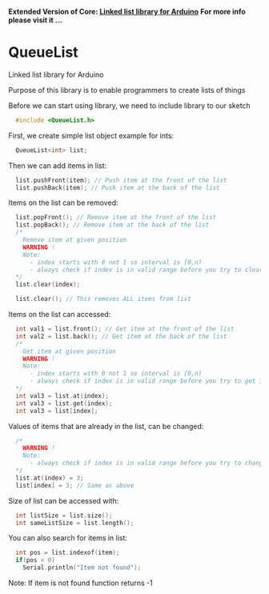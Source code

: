 **Extended Version of Core: [Linked list library for Arduino](https://github.com/SloCompTech/QList)**
**For more info please visit it ...**
# QueueList

Linked list library for Arduino

Purpose of this library is to enable programmers to create lists of things

Before we can start using library, we need to include library to our sketch
``` C++
  #include <QueueList.h>
```

First, we create simple list object example for ints:
``` C++
  QueueList<int> list;
```

Then we can add items in list:
``` C++
  list.pushFront(item); // Push item at the front of the list
  list.pushBack(item); // Push item at the back of the list
```

Items on the list can be removed:
``` C++
  list.popFront(); // Remove item at the front of the list
  list.popBack(); // Remove item at the back of the list
  /*
    Remove item at given position
    WARNING !
    Note:
      - index starts with 0 not 1 so interval is [0,n)
      - always check if index is in valid range before you try to clear item
  */
  list.clear(index);

  list.clear(); // This removes ALL items from list
```
Items on the list can accessed:
``` C++
  int val1 = list.front(); // Get item at the front of the list
  int val2 = list.back(); // Get item at the back of the list
  /*
    Get item at given position
    WARNING !
    Note:
      - index starts with 0 not 1 so interval is [0,n)
      - always check if index is in valid range before you try to get item
  */
  int val3 = list.at(index);
  int val3 = list.get(index);
  int val3 = list[index];
```

Values of items that are already in the list, can be changed:
``` C++
  /*
    WARNING !
    Note:
      - always check if index is in valid range before you try to change value of item
  */
  list.at(index) = 3;
  list[index] = 3; // Same as above
```

Size of list can be accessed with:
``` C++
  int listSize = list.size();
  int sameListSize = list.length();
```

You can also search for items in list:
``` C++
  int pos = list.indexof(item);
  if(pos < 0)
    Serial.println("Item not found");
```
Note: If item is not found function returns -1
